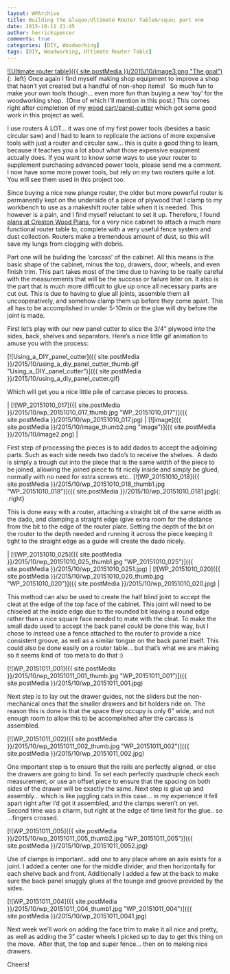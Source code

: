 ```yaml
---
layout: WPArchive
title: Building the &lsquo;Ultimate Router Table&rsquo; part one
date: 2015-10-11 21:45
author: herrickspencer
comments: true
categories: [DIY, Woodworking]
tags: [DIY, Woodworking, Ultimate Router Table]
---
```

[![Ultimate router table]({{ site.postMedia }}/2015/10/image3.png "The goal")](https://www.crestonwood.com/plans.php){: .left} Once again I find myself making shop equipment to improve a shop that hasn’t yet created but a handful of non-shop items!   So much fun to make your own tools though… even more fun than buying a new ‘toy’ for the woodworking shop.  (One of which I’ll mention in this post.) This comes right after completion of my [wood cart/panel-cutter](https://herrickspencer.wordpress.com/2015/09/29/rolling-woodcart-with-panel-cutter/) which got some good work in this project as well. 

I use routers A LOT… it was one of my first power tools (besides a basic circular saw) and I had to learn to replicate the actions of more expensive tools with just a router and circular saw… this is quite a good thing to learn, because it teaches you a lot about what those expensive equipment actually does. If you want to know some ways to use your router to supplement purchasing advanced power tools, please send me a comment.  I now have some more power tools, but rely on my two routers quite a lot. You will see them used in this project too.

Since buying a nice new plunge router, the older but more powerful router is permanently kept on the underside of a piece of plywood that I clamp to my workbench to use as a makeshift router table when it is needed. This however is a pain, and I find myself reluctant to set it up. Therefore, I found [plans at Creston Wood Plans](https://www.crestonwood.com/plans.php), for a very nice cabinet to attach a much more functional router table to, complete with a very useful fence system and dust collection. Routers make a tremendous amount of dust, so this will save my lungs from clogging with debris. 

Part one will be building the ‘carcass’ of the cabinet. All this means is the basic shape of the cabinet, minus the top, drawers, door, wheels, and even finish trim. This part takes most of the time due to having to be really careful with the measurements that will be the success or failure later on. It also is the part that is much more difficult to glue up once all necessary parts are cut out. This is due to having to glue all joints, assemble them all uncooperatively, and somehow clamp them up before they come apart. This all has to be accomplished in under 5-10min or the glue will dry before the joint is made. 

First let’s play with our new panel cutter to slice the 3/4” plywood into the sides, back, shelves and separators. Here’s a nice little gif animation to amuse you with the process:

[![Using_a_DIY_panel_cutter]({{ site.postMedia }}/2015/10/using_a_diy_panel_cutter_thumb.gif "Using_a_DIY_panel_cutter")]({{ site.postMedia }}/2015/10/using_a_diy_panel_cutter.gif)

Which will get you a nice little pile of carcase pieces to process.

| [![WP_20151010_017]({{ site.postMedia }}/2015/10/wp_20151010_017_thumb.jpg "WP_20151010_017")]({{ site.postMedia }}/2015/10/wp_20151010_017.jpg) | [![image]({{ site.postMedia }}/2015/10/image_thumb2.png "image")]({{ site.postMedia }}/2015/10/image2.png) |

First step of processing the pieces is to add dados to accept the adjoining parts. Such as each side needs two dado’s to receive the shelves.  A dado is simply a trough cut into the piece that is the same width of the piece to be joined, allowing the joined piece to fit nicely inside and simply be glued, normally with no need for extra screws etc.. [![WP_20151010_018]({{ site.postMedia }}/2015/10/wp_20151010_018_thumb1.jpg "WP_20151010_018")]({{ site.postMedia }}/2015/10/wp_20151010_0181.jpg){: .right} 

This is done easy with a router, attaching a straight bit of the same width as the dado, and clamping a straight edge (give extra room for the distance from the bit to the edge of the router plate. Setting the depth of the bit on the router to the depth needed and running it across the piece keeping it tight to the straight edge as a guide will create the dado nicely.

| [![WP_20151010_025]({{ site.postMedia }}/2015/10/wp_20151010_025_thumb1.jpg "WP_20151010_025")]({{ site.postMedia }}/2015/10/wp_20151010_0251.jpg) | [![WP_20151010_020]({{ site.postMedia }}/2015/10/wp_20151010_020_thumb.jpg "WP_20151010_020")]({{ site.postMedia }}/2015/10/wp_20151010_020.jpg) |

This method can also be used to create the half blind joint to accept the cleat at the edge of the top face of the cabinet. This joint will need to be chiseled at the inside edge due to the rounded bit leaving a round edge rather than a nice square face needed to mate with the cleat. To make the small dado used to accept the back panel could be done this way, but I chose to instead use a fence attached to the router to provide a nice consistent groove, as well as a similar tongue on the back panel itself. This could also be done easily on a router table… but that’s what we are making so it seems kind of  too meta to do that :)

[![WP_20151011_001]({{ site.postMedia }}/2015/10/wp_20151011_001_thumb.jpg "WP_20151011_001")]({{ site.postMedia }}/2015/10/wp_20151011_001.jpg)

Next step is to lay out the drawer guides, not the sliders but the non-mechanical ones that the smaller drawers and bit holders ride on. The reason this is done is that the space they occupy is only 6” wide, and not enough room to allow this to be accomplished after the carcass is assembled.

[![WP_20151011_002]({{ site.postMedia }}/2015/10/wp_20151011_002_thumb.jpg "WP_20151011_002")]({{ site.postMedia }}/2015/10/wp_20151011_002.jpg)

One important step is to ensure that the rails are perfectly aligned, or else the drawers are going to bind. To set each perfectly quadruple check each measurement, or use an offset piece to ensure that the spacing on both sides of the drawer will be exactly the same. Next step is glue up and assembly… which is like juggling cats in this case… in my experience it fell apart right after I’d got it assembled, and the clamps weren’t on yet.  Second time was a charm, but right at the edge of time limit for the glue.. so …fingers crossed.

[![WP_20151011_005]({{ site.postMedia }}/2015/10/wp_20151011_005_thumb2.jpg "WP_20151011_005")]({{ site.postMedia }}/2015/10/wp_20151011_0052.jpg)

Use of clamps is important.. add one to any place where an axis exists for a joint. I added a center one for the middle divider, and then horizontally for each shelve back and front. Additionally I added a few at the back to make sure the back panel snuggly glues at the tounge and groove provided by the sides.

[![WP_20151011_004]({{ site.postMedia }}/2015/10/wp_20151011_004_thumb1.jpg "WP_20151011_004")]({{ site.postMedia }}/2015/10/wp_20151011_0041.jpg)

Next week we’ll work on adding the face trim to make it all nice and pretty, as well as adding the 3” caster wheels I picked up to day to get this thing on the move.  After that, the top and super fence… then on to making nice drawers.

Cheers!
